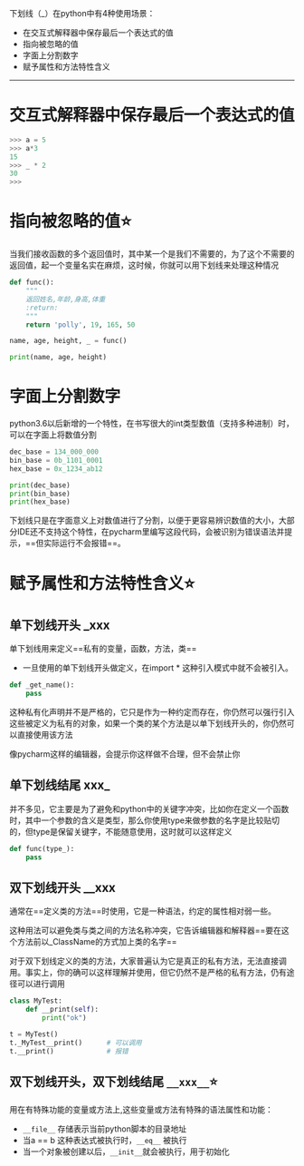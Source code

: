 下划线（_）在python中有4种使用场景：

- 在交互式解释器中保存最后一个表达式的值
- 指向被忽略的值
- 字面上分割数字
- 赋予属性和方法特性含义

---

# 交互式解释器中保存最后一个表达式的值

```python
>>> a = 5
>>> a*3
15
>>> _ * 2
30
>>>
```





# 指向被忽略的值⭐

当我们接收函数的多个返回值时，其中某一个是我们不需要的，为了这个不需要的返回值，起一个变量名实在麻烦，这时候，你就可以用下划线来处理这种情况

```python
def func():
    """
    返回姓名,年龄,身高,体重
    :return:
    """
    return 'polly', 19, 165, 50

name, age, height, _ = func()

print(name, age, height)
```





# 字面上分割数字

python3.6以后新增的一个特性，在书写很大的int类型数值（支持多种进制）时，可以在字面上将数值分割

```python
dec_base = 134_000_000
bin_base = 0b_1101_0001
hex_base = 0x_1234_ab12

print(dec_base)
print(bin_base)
print(hex_base)
```

下划线只是在字面意义上对数值进行了分割，以便于更容易辨识数值的大小，大部分IDE还不支持这个特性，在pycharm里编写这段代码，会被识别为错误语法并提示，==但实际运行不会报错==。



# 赋予属性和方法特性含义⭐

## 单下划线开头 _xxx

单下划线用来定义==私有的变量，函数，方法，类==

- 一旦使用的单下划线开头做定义，在import * 这种引入模式中就不会被引入。

```python
def _get_name():
    pass
```

这种私有化声明并不是严格的，它只是作为一种约定而存在，你仍然可以强行引入这些被定义为私有的对象，如果一个类的某个方法是以单下划线开头的，你仍然可以直接使用该方法

像pycharm这样的编辑器，会提示你这样做不合理，但不会禁止你



## 单下划线结尾 xxx_

并不多见，它主要是为了避免和python中的关键字冲突，比如你在定义一个函数时，其中一个参数的含义是类型，那么你使用type来做参数的名字是比较贴切的，但type是保留关键字，不能随意使用，这时就可以这样定义

```python
def func(type_):
    pass
```





## 双下划线开头 __xxx

通常在==定义类的方法==时使用，它是一种语法，约定的属性相对弱一些。

这种用法可以避免类与类之间的方法名称冲突，它告诉编辑器和解释器==要在这个方法前以_ClassName的方式加上类的名字==

对于双下划线定义的类的方法，大家普遍认为它是真正的私有方法，无法直接调用。事实上，你的确可以这样理解并使用，但它仍然不是严格的私有方法，仍有途径可以进行调用

```python
class MyTest:
    def __print(self):
        print("ok")

t = MyTest()
t._MyTest__print()      # 可以调用
t.__print()             # 报错
```



## 双下划线开头，双下划线结尾 `__xxx__`⭐

用在有特殊功能的变量或方法上,这些变量或方法有特殊的语法属性和功能：

- `__file__` 存储表示当前python脚本的目录地址
- 当a == b 这种表达式被执行时，`__eq__` 被执行
- 当一个对象被创建以后，`__init__`就会被执行，用于初始化

